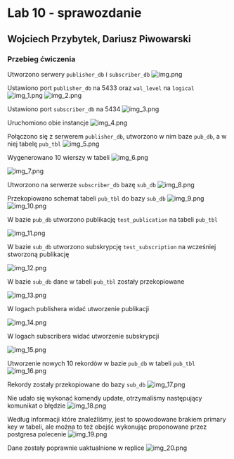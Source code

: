 # Lab 10 - sprawozdanie
## Wojciech Przybytek, Dariusz Piwowarski

### Przebieg ćwiczenia

Utworzono serwery `publisher_db` i `subscriber_db`
![img.png](img.png)

Ustawiono port `publisher_db` na 5433 oraz `wal_level` na `logical`
![img_1.png](img_1.png)
![img_2.png](img_2.png)

Ustawiono port `subscriber_db` na 5434
![img_3.png](img_3.png)

Uruchomiono obie instancje
![img_4.png](img_4.png)

Połączono się z serwerem `publisher_db`, utworzono w nim baze `pub_db`, a w niej tabelę `pub_tbl`
![img_5.png](img_5.png)

Wygenerowano 10 wierszy w tabeli
![img_6.png](img_6.png)

![img_7.png](img_7.png)

Utworzono na serwerze `subscriber_db` bazę `sub_db`
![img_8.png](img_8.png)

Przekopiowano schemat tabeli `pub_tbl` do bazy `sub_db`
![img_9.png](img_9.png)
![img_10.png](img_10.png)

W bazie `pub_db` utworzono publikację `test_publication` na tabeli `pub_tbl`

![img_11.png](img_11.png)

W bazie `sub_db` utworzono subskrypcję `test_subscription` na wcześniej stworzoną publikację

![img_12.png](img_12.png)

W bazie `sub_db` dane w tabeli `pub_tbl` zostały przekopiowane

![img_13.png](img_13.png)

W logach publishera widać utworzenie publikacji

![img_14.png](img_14.png)

W logach subscribera widać utworzenie subskrypcji

![img_15.png](img_15.png)

Utworzenie nowych 10 rekordów w bazie `pub_db` w tabeli `pub_tbl`
![img_16.png](img_16.png)

Rekordy zostały przekopiowane do bazy `sub_db`
![img_17.png](img_17.png)

Nie udało się wykonać komendy update, otrzymaliśmy następujący komunikat o błędzie
![img_18.png](img_18.png)

Według informacji które znaleźliśmy, jest to spowodowane brakiem primary key w tabeli, ale można to też obejść wykonując
proponowane przez postgresa polecenie
![img_19.png](img_19.png)

Dane zostały poprawnie uaktualnione w replice
![img_20.png](img_20.png)